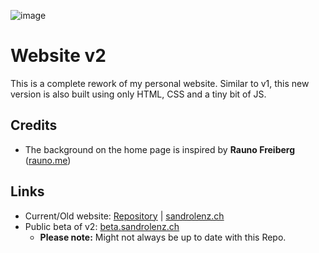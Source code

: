 ![image](https://github.com/user-attachments/assets/c74e5de2-99ee-482c-bd8b-ab15e90c690f)

# Website v2

This is a complete rework of my personal website. Similar to v1, this new version is also built using only HTML, CSS and a tiny bit of JS.

## Credits
- The background on the home page is inspired by **Rauno Freiberg** ([rauno.me](https://rauno.me/))

## Links
- Current/Old website: [Repository](https://github.com/sandrolenz/sandrolenz.ch) | [sandrolenz.ch](https://sandrolenz.ch)
- Public beta of v2: [beta.sandrolenz.ch](https://beta.sandrolenz.ch)
  - **Please note:** Might not always be up to date with this Repo.

